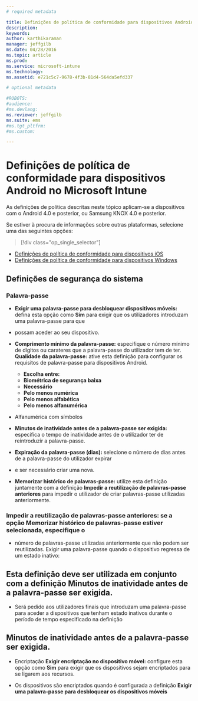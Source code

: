 ```yaml
---
# required metadata

title: Definições de política de conformidade para dispositivos Android | Microsoft Intune
description:
keywords:
author: karthikaraman
manager: jeffgilb
ms.date: 04/28/2016
ms.topic: article
ms.prod:
ms.service: microsoft-intune
ms.technology:
ms.assetid: e721c5c7-9678-4f3b-81d4-564da5efd337

# optional metadata

#ROBOTS:
#audience:
#ms.devlang:
ms.reviewer: jeffgilb
ms.suite: ems
#ms.tgt_pltfrm:
#ms.custom:

---
```



# Definições de política de conformidade para dispositivos Android no Microsoft Intune

As definições de política descritas neste tópico aplicam-se a dispositivos com o Android 4.0 e posterior, ou Samsung KNOX 4.0 e posterior.

Se estiver à procura de informações sobre outras plataformas, selecione uma das seguintes opções:
> [!div class="op_single_selector"]
- [Definições de política de conformidade para dispositivos iOS](ios-compliance-policy-settings-in-microsoft-intune.md)
- [Definições de política de conformidade para dispositivos Windows](windows-compliance-policy-settings-in-microsoft-intune.md)

## Definições de segurança do sistema
### Palavra-passe
- **Exigir uma palavra-passe para desbloquear dispositivos móveis:** defina esta opção como **Sim** para exigir que os utilizadores introduzam uma palavra-passe para que

-  possam aceder ao seu dispositivo.

- **Comprimento mínimo da palavra-passe:** especifique o número mínimo de dígitos ou carateres que a palavra-passe do utilizador tem de ter. **Qualidade da palavra-passe:** ative esta definição para configurar os requisitos de palavra-passe para dispositivos Android.
  -   **Escolha entre:**
  - **Biométrica de segurança baixa**
  -   **Necessário**
  -   **Pelo menos numérica**
  -   **Pelo menos alfabética**
  -   **Pelo menos alfanumérica**

- Alfanumérica com símbolos

- **Minutos de inatividade antes de a palavra-passe ser exigida:** especifica o tempo de inatividade antes de o utilizador ter de reintroduzir a palavra-passe.

- **Expiração da palavra-passe (dias):** selecione o número de dias antes de a palavra-passe do utilizador expirar

- e ser necessário criar uma nova.

- **Memorizar histórico de palavras-passe:** utilize esta definição juntamente com a definição **Impedir a reutilização de palavras-passe anteriores** para impedir o utilizador de criar palavras-passe utilizadas anteriormente.

### **Impedir a reutilização de palavras-passe anteriores:** se a opção **Memorizar histórico de palavras-passe** estiver selecionada, especifique o
- número de palavras-passe utilizadas anteriormente que não podem ser reutilizadas. Exigir uma palavra-passe quando o dispositivo regressa de um estado inativo:

## Esta definição deve ser utilizada em conjunto com a definição **Minutos de inatividade antes de a palavra-passe ser exigida**.

- Será pedido aos utilizadores finais que introduzam uma palavra-passe para aceder a dispositivos que tenham estado inativos durante o período de tempo especificado na definição

## **Minutos de inatividade antes de a palavra-passe ser exigida**.
- Encriptação
  **Exigir encriptação no dispositivo móvel:** configure esta opção como **Sim** para exigir que os dispositivos sejam encriptados para se ligarem aos recursos.

- Os dispositivos são encriptados quando é configurada a definição **Exigir uma palavra-passe para
  desbloquear os dispositivos móveis**


<!--HONumber=May16_HO2-->


